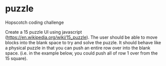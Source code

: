 # puzzle
Hopscotch coding challenge

Create a 15 puzzle UI using javascript (https://en.wikipedia.org/wiki/15_puzzle). The user should
be able to move blocks into the blank space to try and solve the puzzle. It should behave like a
physical puzzle in that you can push an entire row over into the blank space. (i.e. in the example
below, you could push all of row 1 over from the 15 square).

